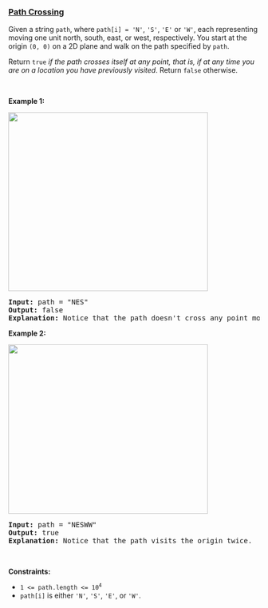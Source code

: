 ### [Path Crossing](https://leetcode.com/problems/path-crossing)

<p>Given a string <code>path</code>, where <code>path[i] = &#39;N&#39;</code>, <code>&#39;S&#39;</code>, <code>&#39;E&#39;</code> or <code>&#39;W&#39;</code>, each representing moving one unit north, south, east, or west, respectively. You start at the origin <code>(0, 0)</code> on a 2D plane and walk on the path specified by <code>path</code>.</p>

<p>Return <code>true</code> <em>if the path crosses itself at any point, that is, if at any time you are on a location you have previously visited</em>. Return <code>false</code> otherwise.</p>

<p>&nbsp;</p>
<p><strong>Example 1:</strong></p>
<img alt="" src="https://assets.leetcode.com/uploads/2020/06/10/screen-shot-2020-06-10-at-123929-pm.png" style="width: 400px; height: 358px;" />
<pre>
<strong>Input:</strong> path = &quot;NES&quot;
<strong>Output:</strong> false 
<strong>Explanation:</strong> Notice that the path doesn&#39;t cross any point more than once.
</pre>

<p><strong>Example 2:</strong></p>
<img alt="" src="https://assets.leetcode.com/uploads/2020/06/10/screen-shot-2020-06-10-at-123843-pm.png" style="width: 400px; height: 339px;" />
<pre>
<strong>Input:</strong> path = &quot;NESWW&quot;
<strong>Output:</strong> true
<strong>Explanation:</strong> Notice that the path visits the origin twice.</pre>

<p>&nbsp;</p>
<p><strong>Constraints:</strong></p>

<ul>
	<li><code>1 &lt;= path.length &lt;= 10<sup>4</sup></code></li>
	<li><code>path[i]</code> is either <code>&#39;N&#39;</code>, <code>&#39;S&#39;</code>, <code>&#39;E&#39;</code>, or <code>&#39;W&#39;</code>.</li>
</ul>
